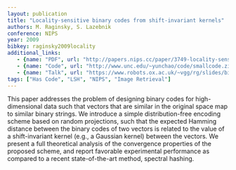 ```yaml
---
layout: publication
title: "Locality-sensitive binary codes from shift-invariant kernels"
authors: M. Raginsky, S. Lazebnik
conference: NIPS
year: 2009
bibkey: raginsky2009locality
additional_links:
   - {name: "PDF", url: "http://papers.nips.cc/paper/3749-locality-sensitive-binary-codes-from-shift-invariant-kernels.pdf"}
   - {name: "Code", url: "http://www.unc.edu/~yunchao/code/smallcode.zip"}
   - {name: "Talk", url: "https://www.robots.ox.ac.uk/~vgg/rg/slides/binarycodes.pdf"}
tags: ["Has Code", "LSH", "NIPS", "Image Retrieval"]
---
```

This paper addresses the problem of designing binary codes for high-dimensional
data such that vectors that are similar in the original space map to similar binary
strings. We introduce a simple distribution-free encoding scheme based on
random projections, such that the expected Hamming distance between the binary
codes of two vectors is related to the value of a shift-invariant kernel (e.g., a
Gaussian kernel) between the vectors. We present a full theoretical analysis of the
convergence properties of the proposed scheme, and report favorable experimental
performance as compared to a recent state-of-the-art method, spectral hashing.
